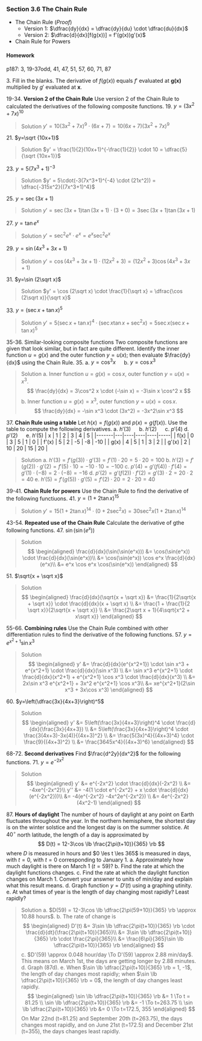 ### Section 3.6 The Chain Rule

+ The Chain Rule (_Proof_)
  + Version 1: $\dfrac{dy}{dx} = \dfrac{dy}{du} \cdot \dfrac{du}{dx}$
  + Version 2: $\dfrac{d}{dx}[f(g(x))] = f'(g(x))g'(x)$
+ Chain Rule for Powers

#### Homework
p187: 3, 19-37odd, 41, 47, 51, 57, 60, 71, 87

3\. Fill in the blanks. The derivative of $f(g(x))$ equals $f'$ evaluated at **g(x)** multiplied by $g'$ evaluated at **x**.

19-34\. **Version 2 of the Chain Rule** Use version 2 of the Chain Rule to calculated the derivatives of the following composite functions.
19\. $y=(3x^2+7x)^{10}$
>Solution
$y' = 10(3x^2+7x)^9 \cdot (6x+7) = 10(6x+7)(3x^2+7x)^9$

21\. $y=\sqrt {10x+1}$
>Solution
$y' = \frac{1}{2}(10x+1)^{-\frac{1}{2}} \cdot 10 = \dfrac{5}{\sqrt {10x+1}}$

23\. $y=5(7x^3+1)^{-3}$
>Solution
$y' = 5\cdot(-3(7x^3+1)^{-4} \cdot (21x^2)) = \dfrac{-315x^2}{(7x^3+1)^4}$

25\. $y=\sec(3x+1)$
>Solution
$y' = \sec(3x+1)\tan(3x+1) \cdot (3+0) = 3\sec(3x+1)\tan(3x+1)$

27\. $y=\tan e^x$
>Solution
$y' = \sec^2 e^x \cdot e^x = e^x \sec^2 e^x$

29\. $y=\sin (4x^3+3x+1)$
>Solution
$y' = \cos (4x^3+3x+1) \cdot (12x^2 + 3) = (12x^2 + 3)\cos (4x^3+3x+1)$

31\. $y=\sin (2\sqrt x)$
>Solution
$y' = \cos (2\sqrt x) \cdot \frac{1}{\sqrt x} = \dfrac{\cos (2\sqrt x)}{\sqrt x}$

33\. $y=(\sec x + \tan x)^5$
>Solution
$y' = 5(\sec x + \tan x)^4 \cdot (\sec x\tan x + \sec^2 x) = 5\sec x(\sec x + \tan x)^5$

35-36\. Similar-looking composite functions Two composite functions are given that look similar, but in fact are quite different. Identify the inner function $u=g(x)$ and the outer function $y=u(x)$; then evaluate $\frac{dy}{dx}$ using the Chain Rule.
35\. a. $y=\cos^3 x$ &emsp; b. $y=\cos x^3$
>Solution
a. Inner function $u=g(x)=\cos x$, outer function $y=u(x) = x^3$.
$$
\frac{dy}{dx} = 3\cos^2 x \cdot (-\sin x) = -3\sin x \cos^2 x
$$
b. Inner function $u=g(x)=x^3$, outer function $y=u(x) = \cos x$.
$$
\frac{dy}{dx} = -\sin x^3 \cdot (3x^2) = -3x^2\sin x^3
$$

37\. **Chain Rule using a table** Let $h(x) = f(g(x))$ and $p(x) = g(f(x))$. Use the table to compute the following derivatives.
a. $h'(3)$ &emsp; b. $h'(2)$ &emsp; c. $p'(4)$
d. $p'(2)$ &emsp; e. $h'(5)$
| x     | 1 | 2  | 3  | 4  | 5   |
|-------|---|----|----|----|-----|
| f(x)  | 0 | 3  | 5  | 1  | 0   |
| f'(x) | 5 | 2  | -5 | -8 | -10 |
| g(x)  | 4 | 5  | 1  | 3  | 2   |
| g'(x) | 2 | 10 | 20 | 15 | 20  |
>Solution
a. $h'(3) = f'(g(3))\cdot g'(3) = f'(1)\cdot 20 = 5\cdot 20 = 100$
b. $h'(2) = f'(g(2))\cdot g'(2) = f'(5)\cdot 10 = -10 \cdot 10 = -100$
c. $p'(4) = g'(f(4))\cdot f'(4) = g'(1)\cdot (-8) = 2 \cdot (-8) = -16$
d. $p'(2) = g'(f(2))\cdot f'(2) = g'(3)\cdot 2 = 20 \cdot 2 = 40$
e. $h'(5) = f'(g(5))\cdot g'(5) = f'(2)\cdot 20 = 2 \cdot 20 = 40$

39-41\. **Chain Rule for powers** Use the Chain Rule to find the derivative of the following functiuons.
41\. $y=(1+2\tan x)^{15}$
>Solution
$y' = 15(1+2\tan x)^{14} \cdot (0 + 2\sec^2 x) = 30\sec^2 x(1+2\tan x)^{14}$

43-54\. **Repeated use of the Chain Rule** Calculate the derivative of gthe following functions.
47\. $\sin(\sin(e^x))$
>Solution
$$
\begin{aligned}
\frac{d}{dx}(\sin(\sin(e^x))) &= \cos(\sin(e^x)) \cdot \frac{d}{dx}(\sin(e^x))\\
&= \cos(\sin(e^x)) \cos e^x \frac{d}{dx}(e^x)\\
&= e^x \cos e^x \cos(\sin(e^x))
\end{aligned}
$$

51\. $\sqrt{x + \sqrt x}$
>Solution
$$
\begin{aligned}
\frac{d}{dx}(\sqrt{x + \sqrt x}) &= \frac{1}{2\sqrt{x + \sqrt x}} \cdot \frac{d}{dx}(x + \sqrt x) \\
&= \frac{1 + \frac{1}{2 \sqrt x}}{2\sqrt{x + \sqrt x}} \\
&= \frac{2\sqrt x + 1}{4\sqrt{x^2 + x\sqrt x}}
\end{aligned}
$$

55-66\. **Combining rules** Use the Chain Rule combined with other differentiation rules to find the derivative of the following functions.
57\. $y= e^{x^2+1}\sin x^3$
>Solution
$$
\begin{aligned}
y' &= \frac{d}{dx}(e^{x^2+1}) \cdot \sin x^3 + e^{x^2+1} \cdot \frac{d}{dx}(\sin x^3) \\
&= \sin x^3 e^{x^2+1} \cdot \frac{d}{dx}(x^2+1) + e^{x^2+1} \cos x^3 \cdot \frac{d}{dx}(x^3) \\
&= 2x\sin x^3 e^{x^2+1} + 3x^2 e^{x^2+1} \cos x^3\\
&= xe^{x^2+1}(2\sin x^3 + 3x\cos x^3)
\end{aligned}
$$

60\. $y=\left(\dfrac{3x}{4x+3}\right)^5$
>Solution
$$
\begin{aligned}
y' &= 5\left(\frac{3x}{4x+3}\right)^4 \cdot \frac{d}{dx}(\frac{3x}{4x+3}) \\
&= 5\left(\frac{3x}{4x+3}\right)^4 \cdot \frac{3(4x+3)-3x(4)}{(4x+3)^2} \\
&= \frac{5(3x)^4}{(4x+3)^4} \cdot \frac{9}{(4x+3)^2} \\
&= \frac{3645x^4}{(4x+3)^6}
\end{aligned}
$$

68-72\. **Second derivatives** Find $\frac{d^2y}{dx^2}$ for the following functions.
71\. $y=e^{-2x^2}$
>Solution
$$
\begin{aligned}
y' &= e^{-2x^2} \cdot \frac{d}{dx}(-2x^2) \\
&= -4xe^{-2x^2}\\
y'' &= -4(1 \cdot e^{-2x^2} + x \cdot \frac{d}{dx}(e^{-2x^2}))\\
&= -4(e^{-2x^2} -4x^2e^{-2x^2}) \\
&= 4e^{-2x^2}(4x^2-1)
\end{aligned}
$$

87\. **Hours of daylight** The number of hours of daylight at any point on Earth fluctuates throughout the year. In the northern hemisphere, the shortest day is on the winter solstice and the longest day is on the summer solstice. At $40^{\circ}$ north latitude, the length of a day is approximated by
$$
D(t) = 12-3\cos \lb \frac{2\pi(t+10)}{365} \rb
$$
where $D$ is measured in hours and $0 \les t \les 365$ is measured in days, with $t=0$, with $t=0$ corresponding to January 1.
a. Approximately how much daylight is there on March 1 ($t=59$)?
b. Find the rate at which the daylight functions changes.
c. Find the rate at which the daylight function changes on March 1. Convert your answner to units of min/day and explain what this result means.
d. Graph function $y=D'(t)$ using a graphing utinity.
e. At what times of year is the length of day changing most rapidly? Least rapidly?
>Solution
a. $D(59) = 12-3\cos \lb \dfrac{2\pi(59+10)}{365} \rb \approx 10.88 hours$.
b. The rate of change is
$$
\begin{aligned}
D'(t) &= 3\sin \lb \dfrac{2\pi(t+10)}{365} \rb \cdot \frac{d}{dt}(\frac{2\pi(t+10)}{365})\\
&= 3\sin \lb \dfrac{2\pi(t+10)}{365} \rb \cdot \frac{2\pi}{365}\\
&= \frac{6\pi}{365}\sin \lb \dfrac{2\pi(t+10)}{365} \rb
\end{aligned}
$$
c. $D'(59) \approx 0.048 hour/day \To D'(59) \approx 2.88 min/day$. This means on March 1st, the days are getting longer by 2.88 minutes.
d. Graph (87d).
e. When $\sin \lb \dfrac{2\pi(t+10)}{365} \rb = 1, -1$, the length of day changes most rapidly; when $\sin \lb \dfrac{2\pi(t+10)}{365} \rb = 0$, the length of day changes least rapidly.
$$
\begin{aligned}
\sin \lb \dfrac{2\pi(t+10)}{365} \rb &= 1 \To t = 81.25 \\
\sin \lb \dfrac{2\pi(t+10)}{365} \rb &= -1 \To t=263.75 \\
\sin \lb \dfrac{2\pi(t+10)}{365} \rb &= 0 \To t=172.5, 355
\end{aligned}
$$
On Mar 22nd (t=81.25) and September 20th (t=263.75), the days changes most rapidly, and on June 21st (t=172.5) and December 21st (t=355), the days changes least rapidly.
